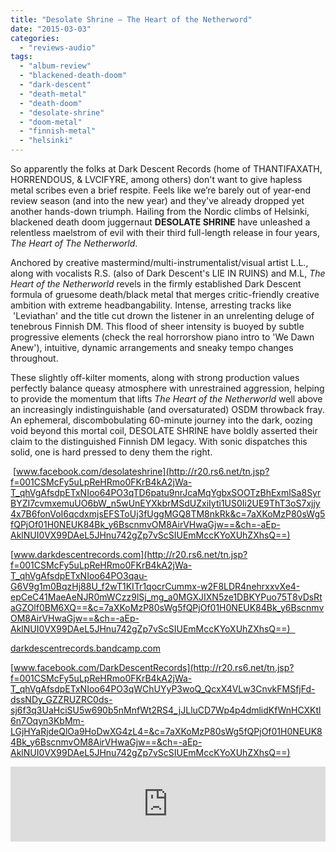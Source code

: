 ```yaml
---
title: "Desolate Shrine – The Heart of the Netherword"
date: "2015-03-03"
categories: 
  - "reviews-audio"
tags: 
  - "album-review"
  - "blackened-death-doom"
  - "dark-descent"
  - "death-metal"
  - "death-doom"
  - "desolate-shrine"
  - "doom-metal"
  - "finnish-metal"
  - "helsinki"
---
```


So apparently the folks at Dark Descent Records (home of THANTIFAXATH, HORRENDOUS, & LVCIFYRE, among others) don't want to give hapless metal scribes even a brief respite. Feels like we’re barely out of year-end review season (and into the new year) and they've already dropped yet another hands-down triumph. Hailing from the Nordic climbs of Helsinki, blackened death doom juggernaut **DESOLATE SHRINE** have unleashed a relentless maelstrom of evil with their third full-length release in four years, _The Heart of The Netherworld_.

Anchored by creative mastermind/multi-instrumentalist/visual artist L.L., along with vocalists R.S. (also of Dark Descent's LIE IN RUINS) and M.L, _The Heart of the Netherworld_ revels in the firmly established Dark Descent formula of gruesome death/black metal that merges critic-friendly creative ambition with extreme headbangability. Intense, arresting tracks like  'Leviathan' and the title cut drown the listener in an unrelenting deluge of tenebrous Finnish DM. This flood of sheer intensity is buoyed by subtle progressive elements (check the real horrorshow piano intro to 'We Dawn Anew'), intuitive, dynamic arrangements and sneaky tempo changes throughout.

These slightly off-kilter moments, along with strong production values perfectly balance queasy atmosphere with unrestrained aggression, helping to provide the momentum that lifts _The Heart of the Netherworld_ well above an increasingly indistinguishable (and oversaturated) OSDM throwback fray. An ephemeral, discombobulating 60-minute journey into the dark, oozing void beyond this mortal coil, DESOLATE SHRINE have boldly asserted their claim to the distinguished Finnish DM legacy. With sonic dispatches this solid, one is hard pressed to deny them the right.

 [www.facebook.com/desolateshrine](http://r20.rs6.net/tn.jsp?f=001CSMcFy5uLpReHRmo0FKrB4kA2jWa-T_qhVgAfsdpETxNIoo64PO3qTD6patu9nrJcaMqYgbxSOOTzBhExmlSa8SyrBYZI7cvmxemuUO6bW_n5wUnEYXkbrMSdUZxiIyti1US0Ii2UE9ThT3oS7xjjy4x7B6fonVoI6qcdxmjsEFSToUj3fUggMGQ8TM8nkRk&c=7aXKoMzP80sWg5fQPjOf01H0NEUK84Bk_y6BscnmvOM8AirVHwaGjw==&ch=-aEp-AklNUI0VX99DAeL5JHnu742gZp7vScSIUEmMccKYoXUhZXhsQ==)

[www.darkdescentrecords.com](http://r20.rs6.net/tn.jsp?f=001CSMcFy5uLpReHRmo0FKrB4kA2jWa-T_qhVgAfsdpETxNIoo64PO3qau-G6V9g1m0BqzHj88U_f2wT1KITr1qocrCummx-w2F8LDR4nehrxxvXe4-epCeC41MaeAeNJR0mWCzz9lSj_mg_a0MGXJIXN5ze1DBKYPuo75T8vDsRtaGZOlf0BM6XQ==&c=7aXKoMzP80sWg5fQPjOf01H0NEUK84Bk_y6BscnmvOM8AirVHwaGjw==&ch=-aEp-AklNUI0VX99DAeL5JHnu742gZp7vScSIUEmMccKYoXUhZXhsQ==)    

[darkdescentrecords.bandcamp.com](http://r20.rs6.net/tn.jsp?f=001CSMcFy5uLpReHRmo0FKrB4kA2jWa-T_qhVgAfsdpETxNIoo64PO3qWChUYyP3woQiBQMkTNQNbVadVJMtyTdC9VCAU5Abens68I-esrVDNOG48loI4CAoNClYXOZikeFJMEYM8ytFz6xv4saMOh3HRQ2VKFvrA4efWjyC3YaKdh6uX6H7cvlPv5-10OERHry&c=7aXKoMzP80sWg5fQPjOf01H0NEUK84Bk_y6BscnmvOM8AirVHwaGjw==&ch=-aEp-AklNUI0VX99DAeL5JHnu742gZp7vScSIUEmMccKYoXUhZXhsQ==)

[www.facebook.com/DarkDescentRecords](http://r20.rs6.net/tn.jsp?f=001CSMcFy5uLpReHRmo0FKrB4kA2jWa-T_qhVgAfsdpETxNIoo64PO3qWChUYyP3woQ_QcxX4VLw3CnvkFMSfjFd-dssNDy_GZZRUZRC0ds-sj6f3q3UaHciSU5w690b5nMnfWt2RS4_jJLluCD7Wp4p4dmlidKfWnHCXKtl6n7Oqyn3KbMm-LGjHYaRjdeQlOa9HoDwXG4zL4=&c=7aXKoMzP80sWg5fQPjOf01H0NEUK84Bk_y6BscnmvOM8AirVHwaGjw==&ch=-aEp-AklNUI0VX99DAeL5JHnu742gZp7vScSIUEmMccKYoXUhZXhsQ==)

<iframe style="border: 0; width: 100%; height: 120px;" src="https://bandcamp.com/EmbeddedPlayer/album=3014242639/size=large/bgcol=ffffff/linkcol=0687f5/tracklist=false/artwork=small/transparent=true/" width="300" height="150" seamless=""><a href="http://darkdescentrecords.bandcamp.com/album/the-heart-of-the-netherworld">The Heart of the Netherworld by Desolate Shrine</a></iframe>
